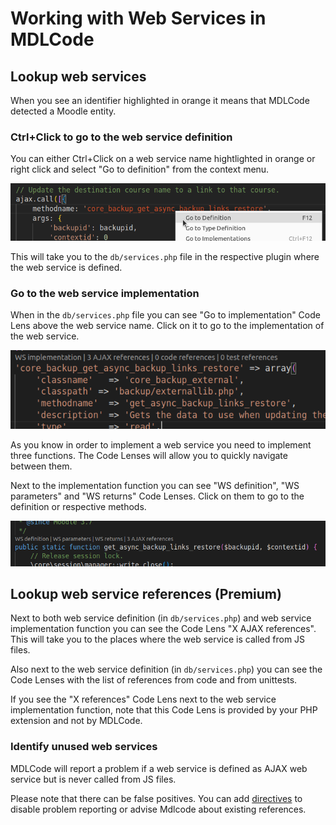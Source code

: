 # Working with Web Services in MDLCode

## Lookup web services

When you see an identifier highlighted in orange it means that MDLCode detected a Moodle
entity.

### Ctrl+Click to go to the web service definition

You can either Ctrl+Click on a web service name hightlighted in orange or
right click and select "Go to definition" from the context menu.

<img src="https://raw.githubusercontent.com/lmscloud-io/mdlcode-docs/main/docs/media/webservices/gotodefinition.png">

This will take you to the `db/services.php` file in the respective plugin where the web service
is defined.

### Go to the web service implementation

When in the `db/services.php` file you can see "Go to implementation" Code Lens above the
web service name. Click on it to go to the implementation of the web service.

<img src="https://raw.githubusercontent.com/lmscloud-io/mdlcode-docs/main/docs/media/webservices/definition.png">

As you know in order to implement a web service you need to implement three functions.
The Code Lenses will allow you to quickly navigate between them.

Next to the implementation function you can see "WS definition", "WS parameters" and
"WS returns" Code Lenses. Click on them to go to the definition or respective methods.

<img src="https://raw.githubusercontent.com/lmscloud-io/mdlcode-docs/main/docs/media/webservices/implementation.png">

## Lookup web service references (Premium)

Next to both web service definition (in `db/services.php`) and web service implementation
function you can see the Code Lens "X AJAX references". This will take you to the places
where the web service is called from JS files.

Also next to the web service definition (in `db/services.php`) you can see the Code Lenses
with the list of references from code and from unittests.

If you see the "X references" Code Lens next to the web service implementation function,
note that this Code Lens is provided by your PHP extension and not by MDLCode.

### Identify unused web services

MDLCode will report a problem if a web service is defined as AJAX web service but is
never called from JS files.

Please note that there can be false positives. You can add [directives](directives.md) to
disable problem reporting or advise Mdlcode about existing references.
